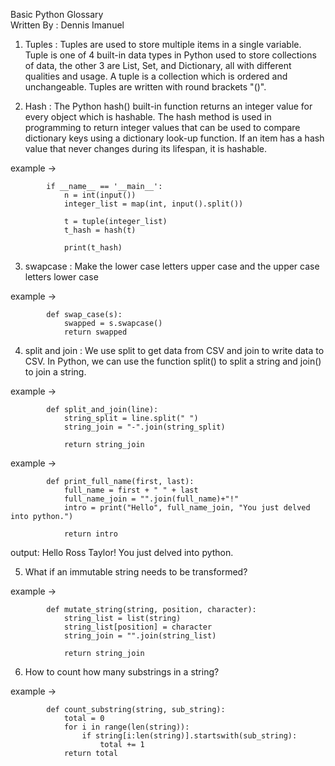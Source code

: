 Basic Python Glossary <br>
Written By : Dennis Imanuel

1. Tuples : Tuples are used to store multiple items in a single variable.
            Tuple is one of 4 built-in data types in Python used to store collections of data, the other 3 are List, Set, and Dictionary, all with different qualities and usage.
            A tuple is a collection which is ordered and unchangeable.
            Tuples are written with round brackets "()".

2. Hash :   The Python hash() built-in function returns an integer value for every object which is hashable. 
            The hash method is used in programming to return integer values that can be used to compare dictionary keys using a dictionary look-up function. 
            If an item has a hash value that never changes during its lifespan, it is hashable.

example -> 

            if __name__ == '__main__':
                n = int(input())
                integer_list = map(int, input().split())
                
                t = tuple(integer_list)
                t_hash = hash(t)
                
                print(t_hash)

3. swapcase : Make the lower case letters upper case and the upper case letters lower case

example ->

            def swap_case(s):
                swapped = s.swapcase()
                return swapped

4. split and join : We use split to get data from CSV and join to write data to CSV. In Python, we can use the function split() to split a string and join() to join a string.

example ->

            def split_and_join(line):
                string_split = line.split(" ")
                string_join = "-".join(string_split)
                
                return string_join

example ->

            def print_full_name(first, last):
                full_name = first + " " + last
                full_name_join = "".join(full_name)+"!"
                intro = print("Hello", full_name_join, "You just delved into python.")
                
                return intro

output: Hello Ross Taylor! You just delved into python.

5. What if an immutable string needs to be transformed?

example ->

            def mutate_string(string, position, character):
                string_list = list(string)
                string_list[position] = character
                string_join = "".join(string_list)
                
                return string_join

6. How to count how many substrings in a string?

example ->

            def count_substring(string, sub_string):
                total = 0
                for i in range(len(string)):
                    if string[i:len(string)].startswith(sub_string):
                        total += 1
                return total
